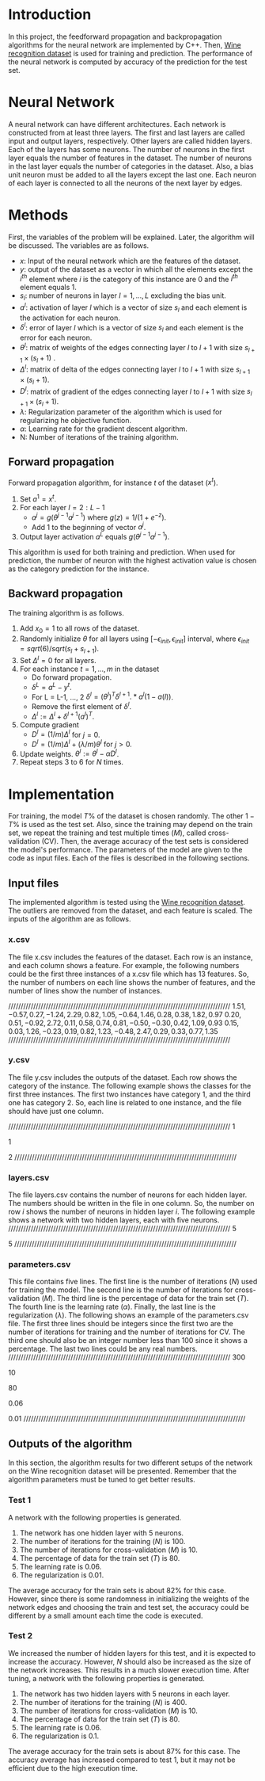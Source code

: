 # Introduction
In this project, the feedforward propagation and backpropagation algorithms for the neural network are implemented by C++. Then, [Wine recognition dataset](https://archive.ics.uci.edu/ml/datasets/wine) is used for training and prediction. The performance of the neural network is computed by accuracy of the prediction for the test set.
# Neural Network
A neural network can have different architectures. Each network is constructed from at least three layers. The first and last layers are called input and output layers, respectively. Other layers are called hidden layers. Each of the layers has some neurons. The number of neurons in the first layer equals the number of features in the dataset. The number of neurons in the last layer equals the number of categories in the dataset. Also, a bias unit neuron must be added to all the layers except the last one. Each neuron of each layer is connected to all the neurons of the next layer by edges. 
# Methods
First, the variables of the problem will be explained. Later, the algorithm will be discussed.
The variables are as follows.
- $x$: Input of the neural network which are the features of the dataset.
- $y$: output of the dataset as a vector in which all the elements except the $i^{th}$ element where $i$ is the category of this instance are 0 and the $i^{th}$ element equals $1$.
- $s_l$: number of neurons in layer $l = 1, ..., L$ excluding the bias unit.
- $a^l$: activation of layer $l$ which is a vector of size $s_l$ and each element is the activation for each neuron.
- $\delta^l$: error of layer $l$ which is a vector of size $s_l$ and each element is the error for each neuron.
- $\theta^l$: matrix of weights of the edges connecting layer $l$ to $l+1$ with size $s_{l+1}\times(s_l+1)$ .
- $\Delta^l$: matrix of delta of the edges connecting layer $l$ to $l+1$ with size $s_{l+1}\times(s_l+1)$.
- $D^l$: matrix of gradient of the edges connecting layer $l$ to $l+1$ with size $s_{l+1}\times(s_l+1)$.
- $\lambda$: Regularization parameter of the algorithm which is used for regularizing he objective function.
- $\alpha$: Learning rate for the gradient descent algorithm.
- N: Number of iterations of the training algorithm.
## Forward propagation
Forward propagation algorithm, for instance $t$ of the dataset ($x^t$).
1. Set $a^1 = x^t$.
2. For each layer $l = 2:L-1$
    - $a^j = g(\theta^{j-1}a^{j-1})$ where $g(z)=1/(1+e^{-z})$.
    - Add 1 to the beginning of vector $a^j$.
3. Output layer activation $a^L$ equals $g(\theta^{j-1}a^{j-1})$.

This algorithm is used for both training and prediction. When used for prediction, the number of neuron with the highest activation value is chosen as the category prediction for the instance.
## Backward propagation
The training algorithm is as follows.
1. Add $x_0 = 1$ to all rows of the dataset.
2. Randomly initialize $\theta$ for all layers using $[-\epsilon_{init},\epsilon_{init}]$ interval, where $\epsilon_{init} = sqrt(6)/sqrt(s_l+s_{l+1})$.
3. Set $\Delta^l=0$ for all layers.
4. For each instance $t = 1, ..., m$ in the dataset
    - Do forward propagation.
    - $\delta^L = a^L - y^t$.
    - For L = L-1, ..., 2 $\delta^l = (\theta^l)^T\delta^{l+1}.*a^l(1-a(l))$.
    - Remove the first element of $\delta^l$.
    - $\Delta^l := \Delta^l + \delta^{l+1}(a^l)^T$.
5. Compute gradient
    - $D^l = (1/m)\Delta^l$ for $j=0$.
    - $D^l = (1/m)\Delta^l + (\lambda/m) \theta^l$ for $j>0$.
6. Update weights. $\theta^l := \theta^l-\alpha D^l$.
7. Repeat steps 3 to 6 for $N$ times.

# Implementation
For training, the model $T\%$ of the dataset is chosen randomly. The other $1-T\%$ is used as the test set. Also, since the training may depend on the train set, we repeat the training and test multiple times ($M$), called cross-validation (CV). Then, the average accuracy of the test sets is considered the model's performance.
The parameters of the model are given to the code as input files. Each of the files is described in the following sections.
## Input files 
The implemented algorithm is tested using the [Wine recognition dataset](https://archive.ics.uci.edu/ml/datasets/wine). The outliers are removed from the dataset, and each feature is scaled. The inputs of the algorithm are as follows.
### x.csv
The file x.csv includes the features of the dataset. Each row is an instance, and each column shows a feature.
For example, the following numbers could be the first three instances of a x.csv file which has $13$ features. So, the number of numbers on each line shows the number of features, and the number of lines show the number of instances.

/////////////////////////////////////////////////////////////////////////////////////////
$1.51,-0.57,0.27,-1.24,2.29,0.82,1.05,-0.64,1.46,0.28,0.38,1.82,0.97$
$0.20,0.51,-0.92,2.72,0.11,0.58,0.74,0.81,-0.50,-0.30,0.42,1.09,0.93$
$0.15,0.03,1.26,-0.23,0.19,0.82,1.23,-0.48,2.47,0.29,0.33,0.77,1.35$
/////////////////////////////////////////////////////////////////////////////////////////

### y.csv
The file y.csv includes the outputs of the dataset. Each row shows the category of the instance. The following example shows the classes for the first three instances. The first two instances have category $1$, and the third one has category $2$. So, each line is related to one instance, and the file should have just one column.

/////////////////////////////////////////////////////////////////////////////////////////
$1$

$1$

$2$
/////////////////////////////////////////////////////////////////////////////////////////
### layers.csv
The file layers.csv contains the number of neurons for each hidden layer. The numbers should be written in the file in one column. So, the number on row $i$ shows the number of neurons in hidden layer $i$. The following example shows a network with two hidden layers, each with five neurons.
/////////////////////////////////////////////////////////////////////////////////////////
$5$

$5$
/////////////////////////////////////////////////////////////////////////////////////////
### parameters.csv
This file contains five lines. The first line is the number of iterations ($N$) used for training the model. The second line is the number of iterations for cross-validation ($M$). The third line is the percentage of data for the train set ($T$). The fourth line is the learning rate ($\alpha$). Finally, the last line is the regularization ($\lambda$). The following shows an example of the parameters.csv file. The first three lines should be integers since the first two are the number of iterations for training and the number of iterations for CV. The third one should also be an integer number less than $100$ since it shows a percentage. The last two lines could be any real numbers.
/////////////////////////////////////////////////////////////////////////////////////////
$300$

$10$

$80$

$0.06$

$0.01$
/////////////////////////////////////////////////////////////////////////////////////////
## Outputs of the algorithm
In this section, the algorithm results for two different setups of the network on the Wine recognition dataset will be presented. Remember that the algorithm parameters must be tuned to get better results.
### Test $1$
A network with the following properties is generated.
1. The network has one hidden layer with $5$ neurons.
2. The number of iterations for the training ($N$) is 100.
3. The number of iterations for cross-validation ($M$) is 10.
4. The percentage of data for the train set ($T$) is 80.
5. The learning rate is 0.06. 
6. The regularization is 0.01. 

The average accuracy for the train sets is about $82\%$ for this case. However, since there is some randomness in initializing the weights of the network edges and choosing the train and test set, the accuracy could be different by a small amount each time the code is executed.

### Test $2$
We increased the number of hidden layers for this test, and it is expected to increase the accuracy. However, $N$ should also be increased as the size of the network increases. This results in a much slower execution time. After tuning, a network with the following properties is generated.
1. The network has two hidden layers with $5$ neurons in each layer.
2. The number of iterations for the training ($N$) is 400.
3. The number of iterations for cross-validation ($M$) is 10.
4. The percentage of data for the train set ($T$) is 80.
5. The learning rate is 0.06. 
6. The regularization is 0.1. 

The average accuracy for the train sets is about $87\%$ for this case. The accuracy average has increased compared to test $1$, but it may not be efficient due to the high execution time. 
